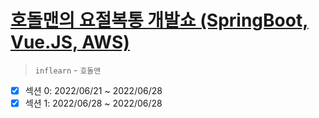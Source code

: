 # [호돌맨의 요절복통 개발쇼 (SpringBoot, Vue.JS, AWS)](https://www.inflearn.com/course/%ED%98%B8%EB%8F%8C%EB%A7%A8-%EC%9A%94%EC%A0%88%EB%B3%B5%ED%86%B5-%EA%B0%9C%EB%B0%9C%EC%87%BC/dashboard)

> `inflearn` - `호돌맨`

- [x] 섹션 0: 2022/06/21 ~ 2022/06/28
- [x] 섹션 1: 2022/06/28 ~ 2022/06/28

